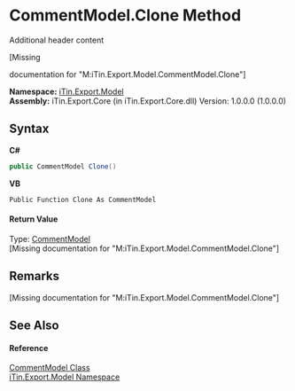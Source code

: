 # CommentModel.Clone Method 
Additional header content 

\[Missing <summary> documentation for "M:iTin.Export.Model.CommentModel.Clone"\]

**Namespace:**&nbsp;<a href="ef57ffcc-e95e-b212-5a46-9aa6f5a3511f">iTin.Export.Model</a><br />**Assembly:**&nbsp;iTin.Export.Core (in iTin.Export.Core.dll) Version: 1.0.0.0 (1.0.0.0)

## Syntax

**C#**<br />
``` C#
public CommentModel Clone()
```

**VB**<br />
``` VB
Public Function Clone As CommentModel
```


#### Return Value
Type: <a href="66ffdea2-01bf-5e72-5880-6ae3681f9145">CommentModel</a><br />\[Missing <returns> documentation for "M:iTin.Export.Model.CommentModel.Clone"\]

## Remarks
\[Missing <remarks> documentation for "M:iTin.Export.Model.CommentModel.Clone"\]

## See Also


#### Reference
<a href="66ffdea2-01bf-5e72-5880-6ae3681f9145">CommentModel Class</a><br /><a href="ef57ffcc-e95e-b212-5a46-9aa6f5a3511f">iTin.Export.Model Namespace</a><br />